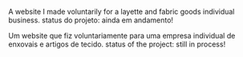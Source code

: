 A website I made voluntarily for a layette and fabric goods individual business.
status do projeto: ainda em andamento!

Um website que fiz voluntariamente para uma empresa individual de enxovais e artigos de tecido.
status of the project: still in process!
